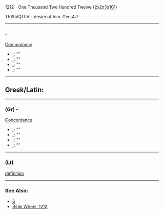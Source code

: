 1212 - One Thousand Two Hundred Twelve
([2](2)x[2](2)x[3](3)x[101](101))

ThShVQThV - desire of him. Gen.4:7

---

### [](/keys/) - 
[Concordance]()

- [ :](https://biblehub.com//-.htm): *""*
- [ :](https://biblehub.com//-.htm): *""*
- [ :](https://biblehub.com//-.htm): *""*
- [ :](https://biblehub.com//-.htm): *""*

---

## Greek/Latin:

---

### [](/greek?word=) (Gr) - 
[Concordance]()

- [ :](https://biblehub.com/text//-.htm): *""*
- [ :](https://biblehub.com/text//-.htm): *""*
- [ :](https://biblehub.com/text//-.htm): *""*
- [ :](https://biblehub.com/text//-.htm): *""*

---

### [](/latin?word=) (Lt)

[definition](http://archives.nd.edu/cgi-bin/wordz.pl?keyword=THE_WORD)

---

### See Also:

- [6](6)
- [Bible Wheel: 1212](https://www.biblewheel.com//GR/GR_Database.php?SearchBy_Gematria=1212)
